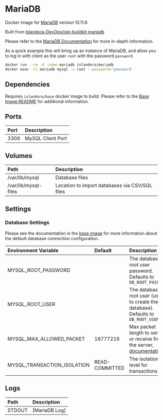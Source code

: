 # MariaDB

Docker image for [MariaDB] version 10.11.6

Built from [Islandora-DevOps/isle-buildkit mariadb](https://github.com/Islandora-DevOps/isle-buildkit/tree/main/mariadb)

Please refer to the [MariaDB Documentation] for more in-depth information.

As a quick example this will bring up an instance of MariaDB, and allow you to
log in with client as the user `root` with the password `password`.

```bash
docker run --rm -d -name mariadb islandora/mariadb
docker exec -ti mariadb mysql -u root --password='password'
```

## Dependencies

Requires `islandora/base` docker image to build. Please refer to the
[Base Image README](../base/README.md) for additional information.

## Ports

| Port | Description       |
| :--- | :---------------- |
| 3306 | MySQL Client Port |

## Volumes

| Path                 | Description                                    |
| :------------------- | :--------------------------------------------- |
| /var/lib/mysql       | Database files                                 |
| /var/lib/mysql-files | Location to import databases via CSV/SQL files |

## Settings

### Database Settings

Please see the documentation in the [base image] for more information about the
default database connection configuration.

| Environment Variable | Default | Description                                                                           |
| :------------------- | :------ | :------------------------------------------------------------------------------------ |
| MYSQL_ROOT_PASSWORD  |         | The database root user password. Defaults to `DB_ROOT_PASSWORD`                       |
| MYSQL_ROOT_USER      |         | The database root user (used to create the site database). Defaults to `DB_ROOT_USER` |
| MYSQL_MAX_ALLOWED_PACKET | 16777216 | Max packet length to send to or receive from the server, [documentation](https://mariadb.com/docs/server/ref/mdb/system-variables/max_allowed_packet/)
| MYSQL_TRANSACTION_ISOLATION | READ-COMMITTED | The isolation level for transactions.

## Logs

| Path   | Description   |
| :----- | :------------ |
| STDOUT | [MariaDB Log] |

[base image]: ../base/README.md
[MariaDB Documentation]: https://mariadb.org/documentation/
[MariaDB]: https://mariadb.org/

